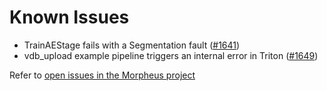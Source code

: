<!--
SPDX-FileCopyrightText: Copyright (c) 2022-2024, NVIDIA CORPORATION & AFFILIATES. All rights reserved.
SPDX-License-Identifier: Apache-2.0

Licensed under the Apache License, Version 2.0 (the "License");
you may not use this file except in compliance with the License.
You may obtain a copy of the License at

http://www.apache.org/licenses/LICENSE-2.0

Unless required by applicable law or agreed to in writing, software
distributed under the License is distributed on an "AS IS" BASIS,
WITHOUT WARRANTIES OR CONDITIONS OF ANY KIND, either express or implied.
See the License for the specific language governing permissions and
limitations under the License.
-->

# Known Issues

- TrainAEStage fails with a Segmentation fault ([#1641](https://github.com/nv-morpheus/Morpheus/issues/1641))
- vdb_upload example pipeline triggers an internal error in Triton ([#1649](https://github.com/nv-morpheus/Morpheus/issues/1649))

Refer to [open issues in the Morpheus project](https://github.com/nv-morpheus/Morpheus/issues)
